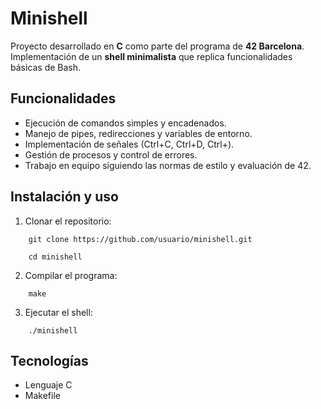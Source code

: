 # Minishell  

Proyecto desarrollado en **C** como parte del programa de **42 Barcelona**.  
Implementación de un **shell minimalista** que replica funcionalidades básicas de Bash.  

## Funcionalidades  
- Ejecución de comandos simples y encadenados.  
- Manejo de pipes, redirecciones y variables de entorno.  
- Implementación de señales (Ctrl+C, Ctrl+D, Ctrl+\).  
- Gestión de procesos y control de errores.  
- Trabajo en equipo siguiendo las normas de estilo y evaluación de 42.  

## Instalación y uso  
1. Clonar el repositorio:  
```
    git clone https://github.com/usuario/minishell.git
```
```
    cd minishell  
```
2. Compilar el programa:  
```
    make  
```
3. Ejecutar el shell:  
```
    ./minishell  
```
## Tecnologías  
- Lenguaje C  
- Makefile  
